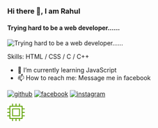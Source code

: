 ### Hi there 👋, I am Rahul
#### Trying hard to be a web developer......
![Trying hard to be a web developer......](https://scontent.xx.fbcdn.net/v/t39.30808-6/362267468_1584653285395994_2016954220161605221_n.jpg?stp=cp6_dst-jpg_p160x160&_nc_cat=106&ccb=1-7&_nc_sid=9c7eae&_nc_ohc=isLycZrvMbkAX-CpUdb&_nc_ad=z-m&_nc_cid=0&_nc_ht=scontent.xx&oh=00_AfAhQ-BP_Re7dM7HUvkNtk8SzDRdItK6fvG6wiMxKro8sQ&oe=65DDA011)


Skills:  HTML / CSS / C / C++

- 🌱 I’m currently learning JavaScript 
- 📫 How to reach me: Message me in facebook 


[<img src='https://cdn.jsdelivr.net/npm/simple-icons@3.0.1/icons/github.svg' alt='github' height='40'>](https://github.com/https://github.com/RakibRahull)  [<img src='https://cdn.jsdelivr.net/npm/simple-icons@3.0.1/icons/facebook.svg' alt='facebook' height='40'>](https://www.facebook.com/https://www.facebook.com/rakib.rahul55?mibextid=hu50Ix)  [<img src='https://cdn.jsdelivr.net/npm/simple-icons@3.0.1/icons/instagram.svg' alt='instagram' height='40'>](https://www.instagram.com/https://www.instagram.com/rakibrahul69?igsh=MTY2aW40MHZ4dm5mcw%3D%3D&utm_source=qr/)  

<a href='https://docs.github.com/en/developers'><img src='https://raw.githubusercontent.com/acervenky/animated-github-badges/master/assets/devbadge.gif' width='40' height='40'></a> 




